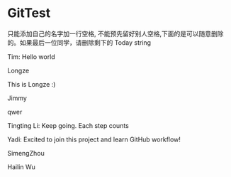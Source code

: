 # GitTest

只能添加自己的名字加一行空格, 不能预先留好别人空格,下面的是可以随意删除的。如果最后一位同学，请删除剩下的 Today string

Tim: Hello world

Longze

This is Longze :)

Jimmy

qwer

Tingting Li: Keep going. Each step counts

Yadi: Excited to join this project and learn GitHub workflow!

SimengZhou

Hailin Wu
